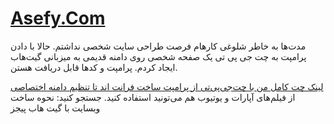 # [Asefy.Com](https://www.asefy.com/)
مدت‌ها به خاطر شلوغی کارهام فرصت طراحی سایت شخصی نداشتم. حالا با دادن پرامپت به چت جی پی تی یک صفحه شخصی روی دامنه قدیمی به میزبانی گیت‌هاب ایجاد کردم. پرامپت و کدها قابل دریافت هستن. 

[لینک چت کامل من با چت‌جی‌پی‌تی از پرامپت ساخت فرانت اند تا تنظیم دامنه اختصاصی](https://chatgpt.com/share/684ea220-7abc-8005-b408-65485e42acf9) 
از فیلم‌های آپارات و یوتیوب هم می‌تونید استفاده کنید. جستجو کنید: نحوه ساخت وبسایت با گیت هاب پیجز 
